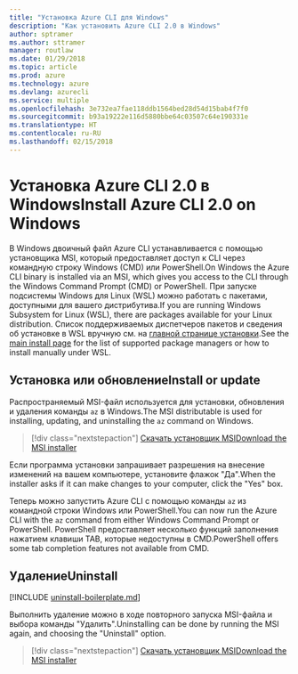 ```yaml
---
title: "Установка Azure CLI для Windows"
description: "Как установить Azure CLI 2.0 в Windows"
author: sptramer
ms.author: sttramer
manager: routlaw
ms.date: 01/29/2018
ms.topic: article
ms.prod: azure
ms.technology: azure
ms.devlang: azurecli
ms.service: multiple
ms.openlocfilehash: 3e732ea7fae118ddb1564bed28d54d15bab4f7f0
ms.sourcegitcommit: b93a19222e116d5880bbe64c03507c64e190331e
ms.translationtype: HT
ms.contentlocale: ru-RU
ms.lasthandoff: 02/15/2018
---
```

# <a name="install-azure-cli-20-on-windows"></a><span data-ttu-id="57b14-103">Установка Azure CLI 2.0 в Windows</span><span class="sxs-lookup"><span data-stu-id="57b14-103">Install Azure CLI 2.0 on Windows</span></span>

<span data-ttu-id="57b14-104">В Windows двоичный файл Azure CLI устанавливается с помощью установщика MSI, который предоставляет доступ к CLI через командную строку Windows (CMD) или PowerShell.</span><span class="sxs-lookup"><span data-stu-id="57b14-104">On Windows the Azure CLI binary is installed via an MSI, which gives you access to the CLI through the Windows Command Prompt (CMD) or PowerShell.</span></span>
<span data-ttu-id="57b14-105">При запуске подсистемы Windows для Linux (WSL) можно работать с пакетами, доступными для вашего дистрибутива.</span><span class="sxs-lookup"><span data-stu-id="57b14-105">If you are running Windows Subsystem for Linux (WSL), there are packages available for your Linux distribution.</span></span> <span data-ttu-id="57b14-106">Список поддерживаемых диспетчеров пакетов и сведения об установке в WSL вручную см. на [главной странице установки](install-azure-cli.md).</span><span class="sxs-lookup"><span data-stu-id="57b14-106">See the [main install page](install-azure-cli.md) for the list of supported package managers or how to install manually under WSL.</span></span>

## <a name="install-or-update"></a><span data-ttu-id="57b14-107">Установка или обновление</span><span class="sxs-lookup"><span data-stu-id="57b14-107">Install or update</span></span>

<span data-ttu-id="57b14-108">Распространяемый MSI-файл используется для установки, обновления и удаления команды `az` в Windows.</span><span class="sxs-lookup"><span data-stu-id="57b14-108">The MSI distributable is used for installing, updating, and uninstalling the `az` command on Windows.</span></span>

> [!div class="nextstepaction"]
> [<span data-ttu-id="57b14-109">Скачать установщик MSI</span><span class="sxs-lookup"><span data-stu-id="57b14-109">Download the MSI installer</span></span>](https://azurecliprod.blob.core.windows.net/msi/azure-cli-latest.msi)

<span data-ttu-id="57b14-110">Если программа установки запрашивает разрешения на внесение изменений на вашем компьютере, установите флажок "Да".</span><span class="sxs-lookup"><span data-stu-id="57b14-110">When the installer asks if it can make changes to your computer, click the "Yes" box.</span></span>

<span data-ttu-id="57b14-111">Теперь можно запустить Azure CLI с помощью команды `az` из командной строки Windows или PowerShell.</span><span class="sxs-lookup"><span data-stu-id="57b14-111">You can now run the Azure CLI with the `az` command from either Windows Command Prompt or PowerShell.</span></span> <span data-ttu-id="57b14-112">PowerShell предоставляет несколько функций заполнения нажатием клавиши TAB, которые недоступны в CMD.</span><span class="sxs-lookup"><span data-stu-id="57b14-112">PowerShell offers some tab completion features not available from CMD.</span></span>

## <a name="uninstall"></a><span data-ttu-id="57b14-113">Удаление</span><span class="sxs-lookup"><span data-stu-id="57b14-113">Uninstall</span></span>

[!INCLUDE [uninstall-boilerplate.md](includes/uninstall-boilerplate.md)]

<span data-ttu-id="57b14-114">Выполнить удаление можно в ходе повторного запуска MSI-файла и выбора команды "Удалить".</span><span class="sxs-lookup"><span data-stu-id="57b14-114">Uninstalling can be done by running the MSI again, and choosing the "Uninstall" option.</span></span>

> [!div class="nextstepaction"]
> [<span data-ttu-id="57b14-115">Скачать установщик MSI</span><span class="sxs-lookup"><span data-stu-id="57b14-115">Download the MSI installer</span></span>](https://azurecliprod.blob.core.windows.net/msi/azure-cli-latest.msi)
